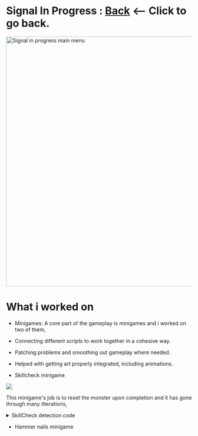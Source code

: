 # Signal In Progress : [Back](https://github.com/sim7234/Portfolio/blob/main/README.md) <-- Click to go back.
<img width="1080" height="678" alt="Signal in progress main menu" src="https://github.com/user-attachments/assets/49aa1f66-fc5f-4cfc-a390-1fbefac2e23e" />

# What i worked on
* Minigames: A core part of the gameplay is minigames and i worked on two of them,
* Connecting different scripts to work together in a cohesive way.
* Patching problems and smoothing out gameplay where needed.
* Helped with getting art properly integrated, including animations.

* Skillcheck minigame

<td ><img src="Signal_In_Progress\SkillCheckGif.gif"/></td>



This minigame's job is to reset the monster upon completion and it has gone through many itterations,

<details>
<summary>SkillCheck detection code</summary>
        
```csharp
        
bool CheckIfHitZone()
{
    float skillZonePositionMin = 0;
    float skillZonePositionMax = 0;

    //the 4 different origins change in 90 degrees top is 0, right is 90 bottom 180, left 270, top 360/0

    //the skillcheck arrow is based on rotationValue which goes from 0 to -360.

    switch (currentOrigin)
    {
        case 0:
            //bottom
            skillZonePositionMin = 180;
            skillZonePositionMax = 180;
            break;
        case 1:
            //right
            skillZonePositionMin = 90;
            skillZonePositionMax = 90;
            break;
        case 2:
            //top
            skillZonePositionMin = 0;
            skillZonePositionMax = 0;
            break;
        case 3:
            //left
            skillZonePositionMin = 270;
            skillZonePositionMax = 270;
            break;
        default:
            //top
            skillZonePositionMin = 0;
            skillZonePositionMax = 0;
            break;
    }

    if (rndClockwise == 0)
    {
        skillZonePositionMax += (skillCheckZone.fillAmount * 360);
        //skillzone max is bigger nummber then min
    }
    else
    {
        if (skillZonePositionMin == 0)
            skillZonePositionMin = 360;

        float temp = skillZonePositionMin;

        skillZonePositionMin -= (skillCheckZone.fillAmount * 360);
        skillZonePositionMax = temp;

        //skillzone max is smaller then min (because skillcheck goes opposite direction)
    }

    float arrowPosition = rotationValue * -1;

    if (arrowPosition >= skillZonePositionMin && arrowPosition <= skillZonePositionMax)
    {
        return true;
    }
    else
    {
        return false;
    }
}
```
</details>

* Hammer nails minigame
